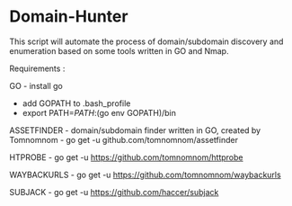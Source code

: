 # Domain-Hunter
This script will automate the process of domain/subdomain discovery and enumeration based on some tools written in GO and Nmap.

Requirements : 

GO - install go
   - add GOPATH to .bash_profile
   - export PATH=$PATH:$(go env GOPATH)/bin
   
ASSETFINDER - domain/subdomain finder written in GO, created by Tomnomnom
            - go get -u github.com/tomnomnom/assetfinder
            
HTPROBE - go get -u  https://github.com/tomnomnom/httprobe

WAYBACKURLS - go get -u https://github.com/tomnomnom/waybackurls

SUBJACK - go get -u https://github.com/haccer/subjack
